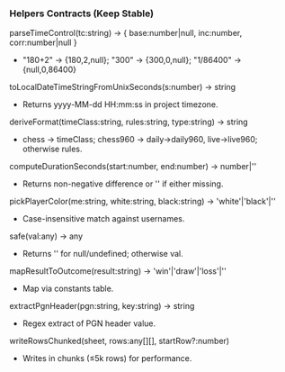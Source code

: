 ### Helpers Contracts (Keep Stable)

parseTimeControl(tc:string) → { base:number|null, inc:number, corr:number|null }
- "180+2" → {180,2,null}; "300" → {300,0,null}; "1/86400" → {null,0,86400}

toLocalDateTimeStringFromUnixSeconds(s:number) → string
- Returns yyyy-MM-dd HH:mm:ss in project timezone.

deriveFormat(timeClass:string, rules:string, type:string) → string
- chess → timeClass; chess960 → daily→daily960, live→live960; otherwise rules.

computeDurationSeconds(start:number, end:number) → number|''
- Returns non-negative difference or '' if either missing.

pickPlayerColor(me:string, white:string, black:string) → 'white'|'black'|''
- Case-insensitive match against usernames.

safe(val:any) → any
- Returns '' for null/undefined; otherwise val.

mapResultToOutcome(result:string) → 'win'|'draw'|'loss'|''
- Map via constants table.

extractPgnHeader(pgn:string, key:string) → string
- Regex extract of PGN header value.

writeRowsChunked(sheet, rows:any[][], startRow?:number)
- Writes in chunks (≤5k rows) for performance.

